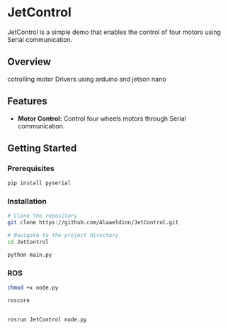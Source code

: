 # JetControl

JetControl is a simple demo that enables the control of four motors using Serial communication.

## Overview

cotrolling motor Drivers using arduino and jetson nano 

## Features

- **Motor Control:** Control four wheels motors through Serial communication.

## Getting Started

### Prerequisites

```bash
pip install pyserial
```
### Installation 

```bash
# Clone the repository
git clone https://github.com/Alaaeldinn/JetControl.git

# Navigate to the project directory
cd JetControl

python main.py
```

### ROS

```bash
chmod +x node.py

roscore


rosrun JetControl node.py
```
